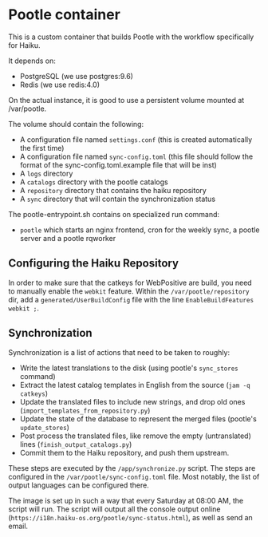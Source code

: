 # Pootle container

This is a custom container that builds Pootle with the workflow specifically
for Haiku.

It depends on:
 - PostgreSQL (we use postgres:9.6)
 - Redis (we use redis:4.0)

On the actual instance, it is good to use a persistent volume mounted at
/var/pootle.

The volume should contain the following:
 - A configuration file named `settings.conf` (this is created automatically
   the first time)
 - A configuration file named `sync-config.toml` (this file should follow the
   format of the sync-config.toml.example file that will be inst)
 - A `logs` directory
 - A `catalogs` directory with the pootle catalogs
 - A `repository` directory that contains the haiku repository
 - A `sync` directory that will contain the synchronization status

The pootle-entrypoint.sh contains on specialized run command:
 - `pootle` which starts an nginx frontend, cron for the weekly sync, a pootle server and a pootle rqworker

## Configuring the Haiku Repository
In order to make sure that the catkeys for WebPositive are build, you need to
manually enable the `webkit` feature. Within the `/var/pootle/repository` dir,
add a `generated/UserBuildConfig` file with the line `EnableBuildFeatures webkit ;`.

## Synchronization

Synchronization is a list of actions that need to be taken to roughly:
 - Write the latest translations to the disk (using pootle's `sync_stores` command)
 - Extract the latest catalog templates in English from the source (`jam -q catkeys`)
 - Update the translated files to include new strings, and drop old ones (`import_templates_from_repository.py`)
 - Update the state of the database to represent the merged files (pootle's `update_stores`)
 - Post process the translated files, like remove the empty (untranslated) lines (`finish_output_catalogs.py`)
 - Commit them to the Haiku repository, and push them upstream.

These steps are executed by the `/app/synchronize.py` script. The steps are configured in the 
`/var/pootle/sync-config.toml` file. Most notably, the list of output languages can be configured there.

The image is set up in such a way that every Saturday at 08:00 AM, the script will run. The script will output all the
console output online (`https://i18n.haiku-os.org/pootle/sync-status.html`), as well as send an email. 
